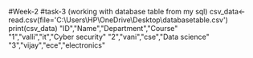 #Week-2
#task-3 (working with database table from my sql)
csv_data<- read.csv(file='C:\Users\HP\OneDrive\Desktop\databasetable.csv')
print(csv_data)
"ID","Name","Department","Course"        
"1","valli","it","Cyber security"
"2","vani","cse","Data science"
"3","vijay","ece","electronics"
